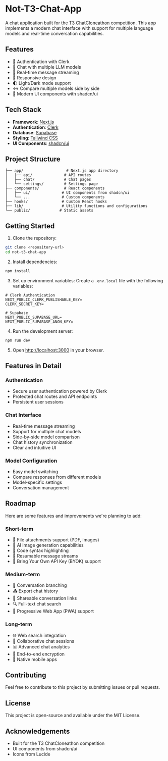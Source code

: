 # Not-T3-Chat-App

A chat application built for the [T3 ChatCloneathon](https://cloneathon.t3.chat/) competition. This app implements a modern chat interface with support for multiple language models and real-time conversation capabilities.

## Features

- 🔐 Authentication with Clerk
- 💬 Chat with multiple LLM models
- 🔄 Real-time message streaming
- 📱 Responsive design
- 🌓 Light/Dark mode support
- ↔️ Compare multiple models side by side
- 🧩 Modern UI components with shadcn/ui

## Tech Stack

- **Framework**: [Next.js](https://nextjs.org/)
- **Authentication**: [Clerk](https://clerk.com/)
- **Database**: [Supabase](https://supabase.com/)
- **Styling**: [Tailwind CSS](https://tailwindcss.com/)
- **UI Components**: [shadcn/ui](https://ui.shadcn.com/)

## Project Structure

```
├── app/                   # Next.js app directory
│   ├── api/              # API routes
│   ├── chat/             # Chat pages
│   └── settings/         # Settings page
├── components/           # React components
│   ├── ui/              # UI components from shadcn/ui
│   └── ...              # Custom components
├── hooks/               # Custom React hooks
├── lib/                 # Utility functions and configurations
└── public/             # Static assets
```

## Getting Started

1. Clone the repository:

```bash
git clone <repository-url>
cd not-t3-chat-app
```

2. Install dependencies:

```bash
npm install
```

3. Set up environment variables:
   Create a `.env.local` file with the following variables:

```
# Clerk Authentication
NEXT_PUBLIC_CLERK_PUBLISHABLE_KEY=
CLERK_SECRET_KEY=

# Supabase
NEXT_PUBLIC_SUPABASE_URL=
NEXT_PUBLIC_SUPABASE_ANON_KEY=
```

4. Run the development server:

```bash
npm run dev
```

5. Open [http://localhost:3000](http://localhost:3000) in your browser.

## Features in Detail

### Authentication

- Secure user authentication powered by Clerk
- Protected chat routes and API endpoints
- Persistent user sessions

### Chat Interface

- Real-time message streaming
- Support for multiple chat models
- Side-by-side model comparison
- Chat history synchronization
- Clear and intuitive UI

### Model Configuration

- Easy model switching
- Compare responses from different models
- Model-specific settings
- Conversation management

## Roadmap

Here are some features and improvements we're planning to add:

### Short-term

- 📎 File attachments support (PDF, images)
- 🎨 AI image generation capabilities
- 📝 Code syntax highlighting
- 🔄 Resumable message streams
- 🔑 Bring Your Own API Key (BYOK) support

### Medium-term

- 🌲 Conversation branching
- 📤 Export chat history
- 🔗 Shareable conversation links
- 🔍 Full-text chat search
- 📱 Progressive Web App (PWA) support

### Long-term

- 🌐 Web search integration
- 🤝 Collaborative chat sessions
- 📊 Advanced chat analytics
- 🔐 End-to-end encryption
- 📱 Native mobile apps

## Contributing

Feel free to contribute to this project by submitting issues or pull requests.

## License

This project is open-source and available under the MIT License.

## Acknowledgements

- Built for the T3 ChatCloneathon competition
- UI components from shadcn/ui
- Icons from Lucide
